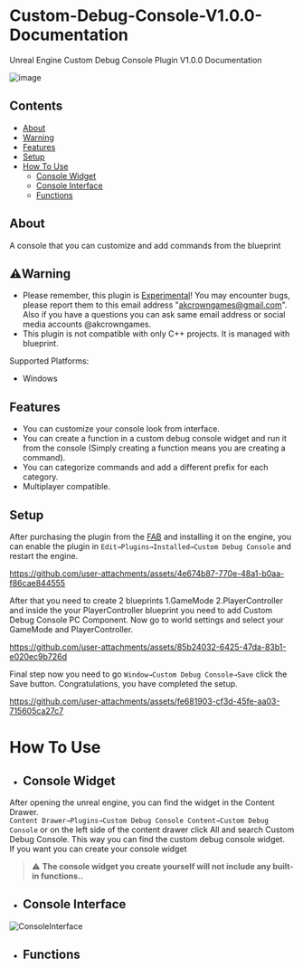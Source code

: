 # Custom-Debug-Console-V1.0.0-Documentation
Unreal Engine Custom Debug Console Plugin V1.0.0 Documentation

![image](https://github.com/user-attachments/assets/de989d0f-4afa-4206-b0f4-2d87f49cc86e)

## Contents
- [About](#about)
- [Warning](#warning-anchor-point)
- [Features](#features)
- [Setup](#Setup)
- [How To Use](#how-to-use)
    - [Console Widget](#console-widget)
    - [Console Interface](#console-interface)
    - [Functions](#functions)

## About
A console that you can customize and add commands from the blueprint

## :warning:Warning <a name="warning-anchor-point"></a>
- Please remember, this plugin is <ins>Experimental</ins>! You may encounter bugs, please report them to this email address "akcrowngames@gmail.com".<br/>
Also if you have a questions you can ask same email address or social media accounts @akcrowngames.
- This plugin is not compatible with only C++ projects. It is managed with blueprint.

Supported Platforms:
- Windows

## Features
- You can customize your console look from interface.
- You can create a function in a custom debug console widget and run it from the console (Simply creating a function means you are creating a command).
- You can categorize commands and add a different prefix for each category.
- Multiplayer compatible.

## Setup
After purchasing the plugin from the [FAB](https://www.fab.com/listings/c3f0a7e2-ffdd-484c-86e6-4a38934d7d06) and installing it on the engine, you can enable
the plugin in `Edit→Plugins→Installed→Custom Debug Console` and restart the engine.

https://github.com/user-attachments/assets/4e674b87-770e-48a1-b0aa-f86cae844555

After that you need to create 2 blueprints 1.GameMode 2.PlayerController and inside the your PlayerController blueprint you need to add Custom Debug Console PC Component. 
Now go to world settings and select your GameMode and PlayerController.

https://github.com/user-attachments/assets/85b24032-6425-47da-83b1-e020ec9b726d

Final step now you need to go `Window→Custom Debug Console→Save` click the Save button. Congratulations, you have completed the setup.

https://github.com/user-attachments/assets/fe681903-cf3d-45fe-aa03-715605ca27c7

# How To Use

- ## Console Widget
After opening the unreal engine, you can find the widget in the Content Drawer.<br/> 
`Content Drawer→Plugins→Custom Debug Console Content→Custom Debug Console` or on the left side of the content drawer click All and search Custom Debug Console.
This way you can find the custom debug console widget.<br/> 
If you want you can create your console widget 
> :warning: **The console widget you create yourself will not include any built-in functions..**

- ## Console Interface

![ConsoleInterface](https://github.com/user-attachments/assets/8593e175-29f7-45a8-8995-9290c3baa858)

- ## Functions
